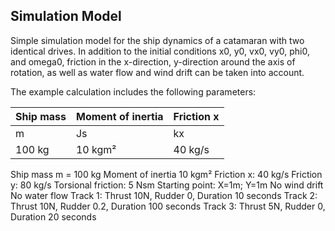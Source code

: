 ## Simulation Model

Simple simulation model for the ship dynamics of a catamaran with two identical drives. In addition to the initial conditions x0, y0, vx0, vy0, phi0, and omega0, friction in the x-direction, y-direction around the axis of rotation, as well as water flow and wind drift can be taken into account.

The example calculation includes the following parameters:

|Ship mass|Moment of inertia|Friction x|
|--------|--------|----|
|   m |    Js    |  kx  |
|   100 kg    |    10 kgm²    | 40 kg/s | 

Ship mass m = 100 kg
Moment of inertia 10 kgm²
Friction x: 40 kg/s
Friction y: 80 kg/s
Torsional friction: 5 Nsm
Starting point: X=1m; Y=1m
No wind drift
No water flow
Track 1:
Thrust 10N, Rudder 0, Duration 10 seconds
Track 2:
Thrust 10N, Rudder 0.2, Duration 100 seconds
Track 3:
Thrust 5N, Rudder 0, Duration 20 seconds

